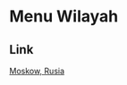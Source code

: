 # Menu Wilayah

## Link

[Moskow, Rusia](https://github.com/gigit-pemilu/pemilu-2024-99-luar-negeri/tree/main/pilpres/hitung-suara/sub/99-luar-negeri/sub/76-moskow-rusia/sub/01-moskow-rusia)

